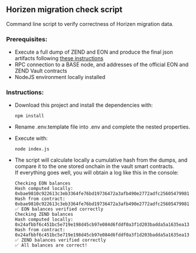 ## Horizen migration check script

Command line script to verify correctness of Horizen migration data.


### Prerequisites:

- Execute a full dump of ZEND and EON and produce the final json artifacts following [these instructions](https://horizen-2-docs.horizen.io/migration/dump-execution)
- RPC connection to a BASE node, and addresses of the official EON and ZEND Vault contracts
- NodeJS environment locally installed

### Instructions:

- Download this project and install the dependencies with:

   ```
   npm install
    ```

- Rename .env.template file into .env and complete the nested properties.


- Execute with:

   ```
   node index.js
    ```

- The script will calculate locally a cumulative hash from the dumps, and compare it to the one stored onchain in the vault smart contracts.<br>
If everything goes well, you will obtain a log like this in the console:

   ```
   Checking EON balances
   Hash computed locally: 0xbae9810c922613c3eb3364fe76bd19736472a3afb490e2772adfc25605479981
   Hash from contract: 0xbae9810c922613c3eb3364fe76bd19736472a3afb490e2772adfc25605479981
   ✅ EON balances verified correctly
   Checking ZEND balances
   Hash computed locally: 0x24afbbf6c451bc5e719e198d45cb97e084d6fddf0a3f1d203badda5a1635ea13
   Hash from contract: 0x24afbbf6c451bc5e719e198d45cb97e084d6fddf0a3f1d203badda5a1635ea13
   ✅ ZEND balances verified correctly
   ✅ All balances are correct!
    ```

